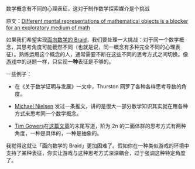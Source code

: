 数学概念有不同的心理表征，这对于制作数学探索媒介是个挑战

原文：[Different mental representations of mathematical objects is a blocker for an exploratory medium of math](https://wiki.issarice.com/wiki/Different_mental_representations_of_mathematical_objects_is_a_blocker_for_an_exploratory_medium_of_math)

如果我们希望实现[面向数学的 Braid](https://wiki.issarice.com/wiki/Braid_for_math)，我们要处理一大挑战：对于同一个数学概念，其思考角度可能截然不同（也就是说，同一概念有多种完全不同的心理表征）。熟练运用这个概念的人，通常需要不断在这些不同的思考方式之间切换。像[游戏](https://wiki.issarice.com/index.php?title=Video_game&action=edit&redlink=1)中的谜题一样，只实现**一种**表征是不够的。

一些例子：

* 在《关于数学证明与发展》一文中，Thurston 网罗了各种各样思考导数的角度。

* [Michael Nielsen](https://wiki.issarice.com/wiki/Michael_Nielsen) 发过一条推文，讲的是很大一部分数学知识其实就在用各种方式来思考同一个数学概念。

* [Tim Gowers](https://wiki.issarice.com/index.php?title=Tim_Gowers&action=edit&redlink=1)在[这篇文章](https://gowers.wordpress.com/2011/11/06/group-actions-i/)的末尾写道，阶为 2n 的二面体群的思考方式有两种角度，一种是具体的，一种是抽象的。

我觉得这就让「面向数学的 Braid」更加困难了。假如你在一种类似游戏的环境中支持了某种表征，你实让游戏与这种思考方式深深耦合，过于强调这种特定角度了。